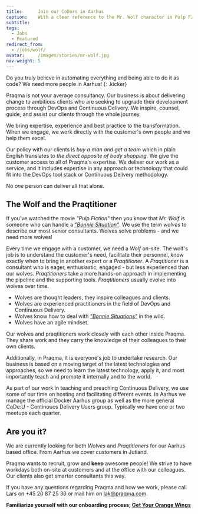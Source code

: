 ```yaml
---
title:      Join our CoDers in Aarhus
caption:    With a clear reference to the Mr. Wolf character in Pulp Fiction as a role model for any consultant - we dare you!
subtitle:
tags:
  - Jobs
  - Featured
redirect_from:
  - /jobs/wolf/
avatar:     /images/stories/mr-wolf.jpg
nav-weight: 5
---
```

Do you truly believe in automating everything and being able to do it as code? We need more people in Aarhus!
{: .kicker}

<!--break-->

Praqma is not your average consultancy. Our business is about delivering change to ambitious clients who are seeking to upgrade their development process through DevOps and Continuous Delivery.  We inspire, counsel, guide, and assist our clients through the whole journey.

We bring expertise, experience and best practice to the transformation. When we engage, we work directly with the customer's own people and we help them excel.

Our policy with our clients is _buy a man and get a team_ which in plain English translates to _the direct opposite of body shopping_. We give the customer access to all of Praqma's expertise. We deliver our work as a service, and it includes expertise in any approach or technology that could fit into the DevOps tool stack or Continuous Delivery methodology.

No _one_ person can deliver all that alone.

## The Wolf and the Praqtitioner

If you've watched the movie _"Pulp Fiction"_ then you know that _Mr. Wolf_ is someone who can handle a [_"Bonnie Situation"_](/stories/the-bonnie-situation/). We use the term _wolves_ to describe our most senior consultants. Wolves solve problems - and we need more wolves!

Every time we engage with a customer, we need a _Wolf_ on-site. The wolf's job is to understand the customer's need, facilitate their personnel, know exactly when to bring in another expert or a _Praqtitioner_.
A _Praqtitioner_  is a consultant who is eager, enthusiastic, engaged - but less experienced than our wolves. _Praqtitioners_ take a more hands-on approach in implementing the pipeline and the supporting tools. _Praqtitioners_ usually evolve into wolves over time.

- Wolves are thought leaders, they inspire colleagues and clients.
- Wolves are experienced practitioners in the field of DevOps and Continuous Delivery.
- Wolves know how to deal with [_"Bonnie Situations"_](stories/the-bonnie-situation/) in the wild.
- Wolves have an agile mindset.

Our wolves and praqtitioners work closely with each other inside Praqma. They share work and they carry the knowledge of their colleagues to their own clients.

Additionally, in Praqma, it is everyone's job to undertake research.  Our business is based on a moving target of the latest technologies and approaches, so we need to learn the latest technology, apply it, and most importantly teach and promote it internally and to the world.

As part of our work in teaching and preaching Continuous Delivery, we use some of our time on hosting and facilitating different events. In Aarhus we manage the official Docker Aarhus group as well as the more general CoDe:U - Continouos Delivery Users group. Typically we have one or two meetups each quarter.

## Are you it?
We are currently looking for both _Wolves_ and _Praqtitioners_ for our Aarhus based office. From Aarhus we cover customers in Jutland.

Praqma wants to recruit, grow and __keep__ awesome people!
We strive to have workdays both on-site at customers and at the office with our colleagues.
Our clients also get smarter consultants this way.

If you have any questions regarding Praqma and how we work, please call Lars on +45 20 87 25 30 or mail him on [lak@praqma.com](mailto:lak@praqma.com).

__Familiarize yourself with our onboarding process; [Get Your Orange Wings](http://www.praqma.com/stories/onboarding/)__
